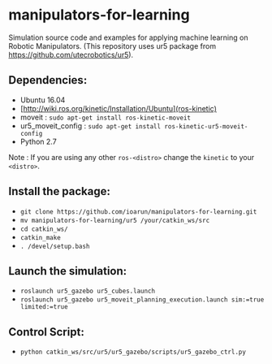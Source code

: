 # manipulators-for-learning
Simulation source code and examples for applying machine learning on Robotic Manipulators.
(This repository uses ur5 package from https://github.com/utecrobotics/ur5).
## Dependencies:
* Ubuntu 16.04
* [http://wiki.ros.org/kinetic/Installation/Ubuntu](ros-kinetic)
* moveit : `sudo apt-get install ros-kinetic-moveit`
* ur5_moveit_config : `sudo apt-get install ros-kinetic-ur5-moveit-config`
* Python 2.7

Note : If you are using any other `ros-<distro>` change the `kinetic` to your `<distro>`.

## Install the package:
* `git clone https://github.com/ioarun/manipulators-for-learning.git`
* `mv manipulators-for-learning/ur5 /your/catkin_ws/src`
* `cd catkin_ws/`
* `catkin_make`
* `. /devel/setup.bash`

## Launch the simulation:
* `roslaunch ur5_gazebo ur5_cubes.launch`
* `roslaunch ur5_gazebo ur5_moveit_planning_execution.launch sim:=true limited:=true`

## Control Script:
* `python catkin_ws/src/ur5/ur5_gazebo/scripts/ur5_gazebo_ctrl.py`


